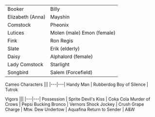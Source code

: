 |||
|---|---|
Booker | Billy 
Elizabeth (Anna) | Mayshin 
Comstock | Pheonix 
Lutices | Molen (male) Emon (female) 
Fink | Ron Regis 
Slate | Erik (elderly) 
Daisy | Alphalord (female) 
Lady Comstock | Starlight 
Songbird | Salem (Forcefield) 


Cameo Characters 
|||
|---|---| 
Handy Man | Rubberdog 
Boy of Silence | Tutrok 

Vigors
|||
|---|---| 
Possession | Sprite 
Devil's Kiss | Coka Cola 
Murder of Crows | Pepsi
Bucking Bronco | Vernors 
Shock Jockey | Crush Grape 
Charge | Mtw. Dew 
Undertow | Aquafina 
Return to Sender | A&W 
